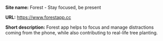 **Site name:** Forest - Stay focused, be present

**URL:** https://www.forestapp.cc

**Short description:** Forest app helps to focus and manage distractions coming from the phone, while also contributing to real-life tree planting.
